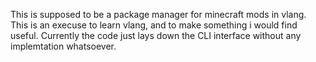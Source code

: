 This is supposed to be a package manager for minecraft mods in vlang.
This is an execuse to learn vlang, and to make something i would find useful.
Currently the code just lays down the CLI interface without any implemtation whatsoever.

